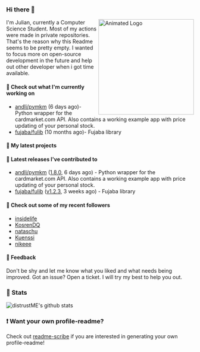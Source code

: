 ### Hi there 👋

<img align="right" src="https://github.com/distrustME/distrustME/blob/master/assets/animated-logo.gif" alt="Animated Logo" width="256" height="256" />
I'm Julian, currently a Computer Science Student. Most of my actions were made in private repositories. That's the reason why this Readme seems to be pretty empty.
I wanted to focus more on open-source development in the future and help out other developer when i got time available.

#### 👷 Check out what I'm currently working on

- [andli/pymkm](https://github.com/andli/pymkm) (6 days ago)- Python wrapper for the cardmarket.com API. Also contains a working example app with price updating of your personal stock.
- [fujaba/fulib](https://github.com/fujaba/fulib) (10 months ago)- Fujaba library

#### 🌱 My latest projects


#### 🔭 Latest releases I've contributed to

- [andli/pymkm](https://github.com/andli/pymkm) ([1.8.0](https://github.com/andli/pymkm/releases/tag/1.8.0), 6 days ago) - Python wrapper for the cardmarket.com API. Also contains a working example app with price updating of your personal stock.
- [fujaba/fulib](https://github.com/fujaba/fulib) ([v1.2.3](https://github.com/fujaba/fulib/releases/tag/v1.2.3), 3 weeks ago) - Fujaba library

#### 👯 Check out some of my recent followers

- [insidelife](https://github.com/insidelife)
- [KosrenDQ](https://github.com/KosrenDQ)
- [nataschu](https://github.com/nataschu)
- [Kuenssi](https://github.com/Kuenssi)
- [nikeee](https://github.com/nikeee)

#### 💬 Feedback
Don't be shy and let me know what you liked and what needs being improved. 
Got an issue? Open a ticket. I will try my best to help you out.

### 🔅 Stats
![distrustME's github stats](https://github-readme-stats.vercel.app/api?username=distrustME&show_icons=true&theme=dracula)

### ❗ Want your own profile-readme?
Check out [readme-scribe](https://github.com/muesli/readme-scribe) if you are interested in generating your own profile-readme!
